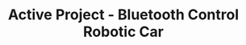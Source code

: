 ---
layout: page
title: Active Project - Bluetooth Control Robotic Car
description: Currently developing a Bluetooth-controlled robotic car with a custom deigned, 3D printed chassis.
img: assets/img/activeproject.png
importance: 3
category: project
---